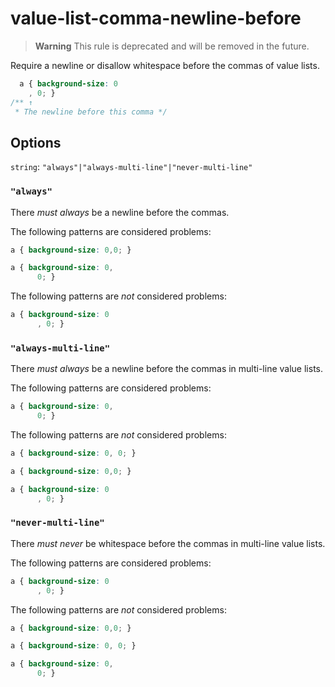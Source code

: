 # value-list-comma-newline-before

> **Warning**
> This rule is deprecated and will be removed in the future.

Require a newline or disallow whitespace before the commas of value lists.

<!-- prettier-ignore -->
```css
  a { background-size: 0
    , 0; }
/** ↑
 * The newline before this comma */
```

## Options

`string`: `"always"|"always-multi-line"|"never-multi-line"`

### `"always"`

There _must always_ be a newline before the commas.

The following patterns are considered problems:

<!-- prettier-ignore -->
```css
a { background-size: 0,0; }
```

<!-- prettier-ignore -->
```css
a { background-size: 0,
      0; }
```

The following patterns are _not_ considered problems:

<!-- prettier-ignore -->
```css
a { background-size: 0
      , 0; }
```

### `"always-multi-line"`

There _must always_ be a newline before the commas in multi-line value lists.

The following patterns are considered problems:

<!-- prettier-ignore -->
```css
a { background-size: 0,
      0; }
```

The following patterns are _not_ considered problems:

<!-- prettier-ignore -->
```css
a { background-size: 0, 0; }
```

<!-- prettier-ignore -->
```css
a { background-size: 0,0; }
```

<!-- prettier-ignore -->
```css
a { background-size: 0
      , 0; }
```

### `"never-multi-line"`

There _must never_ be whitespace before the commas in multi-line value lists.

The following patterns are considered problems:

<!-- prettier-ignore -->
```css
a { background-size: 0
      , 0; }
```

The following patterns are _not_ considered problems:

<!-- prettier-ignore -->
```css
a { background-size: 0,0; }
```

<!-- prettier-ignore -->
```css
a { background-size: 0, 0; }
```

<!-- prettier-ignore -->
```css
a { background-size: 0,
      0; }
```
